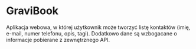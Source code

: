 # GraviBook
Aplikacja webowa, w której użytkownik może tworzyć listę kontaktów (imię, e-mail, numer telefonu, opis, tagi). Dodatkowo dane są wzbogacane o informacje pobierane z zewnętrznego API.
